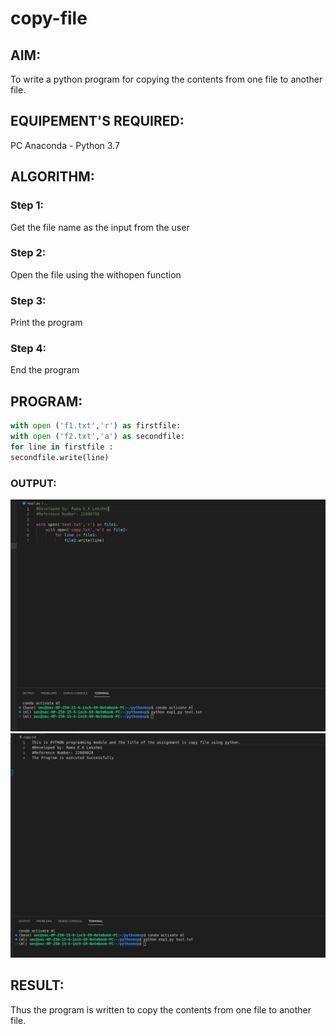 # copy-file
## AIM:
To write a python program for copying the contents from one file to another file.
## EQUIPEMENT'S REQUIRED: 
PC
Anaconda - Python 3.7
## ALGORITHM: 
### Step 1:
Get the file name as the input from the user

### Step 2:
Open the file using the withopen function

### Step 3: 
Print the program

### Step 4:  
End the program

## PROGRAM:
```python
with open ('f1.txt','r') as firstfile:
with open ('f2.txt','a') as secondfile:
for line in firstfile :
secondfile.write(line)
```

### OUTPUT:
![](cfile1.png)
![](cfile2.jpeg)

## RESULT:
Thus the program is written to copy the contents from one file to another file.
